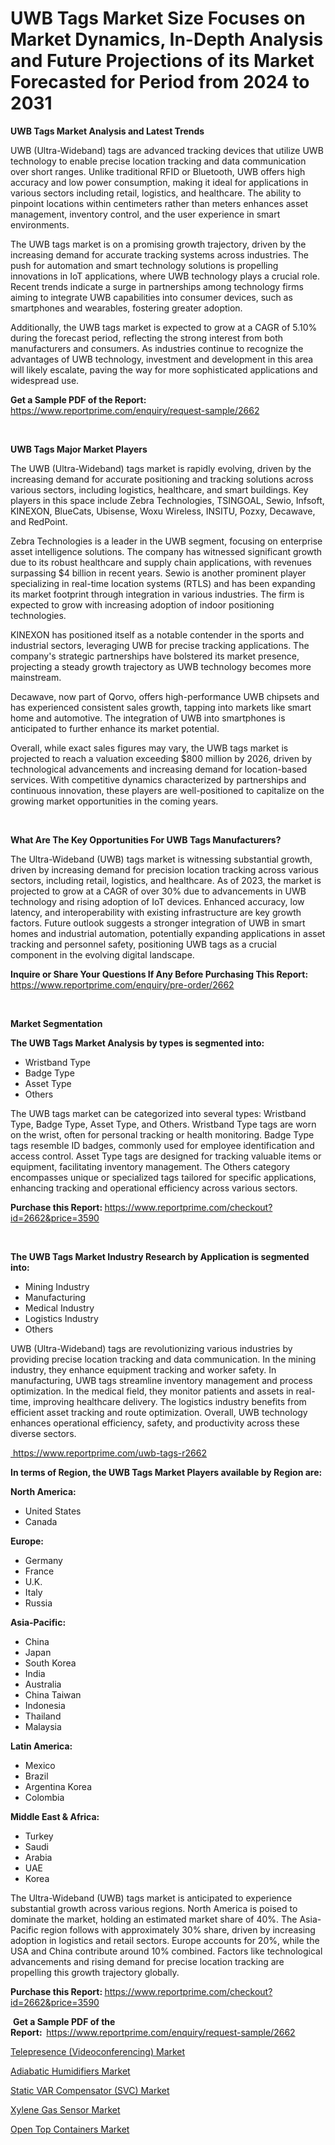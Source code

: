 <p><h1>UWB Tags Market Size Focuses on Market Dynamics, In-Depth Analysis and Future Projections of its Market Forecasted for Period from 2024 to 2031</h1></p><p><strong>UWB Tags Market Analysis and Latest Trends</strong></p>
<p><p>UWB (Ultra-Wideband) tags are advanced tracking devices that utilize UWB technology to enable precise location tracking and data communication over short ranges. Unlike traditional RFID or Bluetooth, UWB offers high accuracy and low power consumption, making it ideal for applications in various sectors including retail, logistics, and healthcare. The ability to pinpoint locations within centimeters rather than meters enhances asset management, inventory control, and the user experience in smart environments.</p><p>The UWB tags market is on a promising growth trajectory, driven by the increasing demand for accurate tracking systems across industries. The push for automation and smart technology solutions is propelling innovations in IoT applications, where UWB technology plays a crucial role. Recent trends indicate a surge in partnerships among technology firms aiming to integrate UWB capabilities into consumer devices, such as smartphones and wearables, fostering greater adoption.</p><p>Additionally, the UWB tags market is expected to grow at a CAGR of 5.10% during the forecast period, reflecting the strong interest from both manufacturers and consumers. As industries continue to recognize the advantages of UWB technology, investment and development in this area will likely escalate, paving the way for more sophisticated applications and widespread use.</p></p>
<p><strong>Get a Sample PDF of the Report:&nbsp;</strong> <a href="https://www.reportprime.com/enquiry/request-sample/2662">https://www.reportprime.com/enquiry/request-sample/2662</a></p>
<p>&nbsp;</p>
<p><strong>UWB Tags Major Market Players</strong></p>
<p><p>The UWB (Ultra-Wideband) tags market is rapidly evolving, driven by the increasing demand for accurate positioning and tracking solutions across various sectors, including logistics, healthcare, and smart buildings. Key players in this space include Zebra Technologies, TSINGOAL, Sewio, Infsoft, KINEXON, BlueCats, Ubisense, Woxu Wireless, INSITU, Pozxy, Decawave, and RedPoint.</p><p>Zebra Technologies is a leader in the UWB segment, focusing on enterprise asset intelligence solutions. The company has witnessed significant growth due to its robust healthcare and supply chain applications, with revenues surpassing $4 billion in recent years. Sewio is another prominent player specializing in real-time location systems (RTLS) and has been expanding its market footprint through integration in various industries. The firm is expected to grow with increasing adoption of indoor positioning technologies.</p><p>KINEXON has positioned itself as a notable contender in the sports and industrial sectors, leveraging UWB for precise tracking applications. The company's strategic partnerships have bolstered its market presence, projecting a steady growth trajectory as UWB technology becomes more mainstream.</p><p>Decawave, now part of Qorvo, offers high-performance UWB chipsets and has experienced consistent sales growth, tapping into markets like smart home and automotive. The integration of UWB into smartphones is anticipated to further enhance its market potential.</p><p>Overall, while exact sales figures may vary, the UWB tags market is projected to reach a valuation exceeding $800 million by 2026, driven by technological advancements and increasing demand for location-based services. With competitive dynamics characterized by partnerships and continuous innovation, these players are well-positioned to capitalize on the growing market opportunities in the coming years.</p></p>
<p>&nbsp;</p>
<p><strong>What Are The Key Opportunities For UWB Tags Manufacturers?</strong></p>
<p><p>The Ultra-Wideband (UWB) tags market is witnessing substantial growth, driven by increasing demand for precision location tracking across various sectors, including retail, logistics, and healthcare. As of 2023, the market is projected to grow at a CAGR of over 30% due to advancements in UWB technology and rising adoption of IoT devices. Enhanced accuracy, low latency, and interoperability with existing infrastructure are key growth factors. Future outlook suggests a stronger integration of UWB in smart homes and industrial automation, potentially expanding applications in asset tracking and personnel safety, positioning UWB tags as a crucial component in the evolving digital landscape.</p></p>
<p><strong>Inquire or Share Your Questions If Any Before Purchasing This Report:</strong> <a href="https://www.reportprime.com/enquiry/pre-order/2662">https://www.reportprime.com/enquiry/pre-order/2662</a></p>
<p>&nbsp;</p>
<p><strong>Market Segmentation</strong></p>
<p><strong>The UWB Tags Market Analysis by types is segmented into:</strong></p>
<p><ul><li>Wristband Type</li><li>Badge Type</li><li>Asset Type</li><li>Others</li></ul></p>
<p><p>The UWB tags market can be categorized into several types: Wristband Type, Badge Type, Asset Type, and Others. Wristband Type tags are worn on the wrist, often for personal tracking or health monitoring. Badge Type tags resemble ID badges, commonly used for employee identification and access control. Asset Type tags are designed for tracking valuable items or equipment, facilitating inventory management. The Others category encompasses unique or specialized tags tailored for specific applications, enhancing tracking and operational efficiency across various sectors.</p></p>
<p><strong>Purchase this Report:&nbsp;</strong><a href="https://www.reportprime.com/checkout?id=2662&price=3590">https://www.reportprime.com/checkout?id=2662&price=3590</a></p>
<p>&nbsp;</p>
<p><strong>The UWB Tags Market Industry Research by Application is segmented into:</strong></p>
<p><ul><li>Mining Industry</li><li>Manufacturing</li><li>Medical Industry</li><li>Logistics Industry</li><li>Others</li></ul></p>
<p><p>UWB (Ultra-Wideband) tags are revolutionizing various industries by providing precise location tracking and data communication. In the mining industry, they enhance equipment tracking and worker safety. In manufacturing, UWB tags streamline inventory management and process optimization. In the medical field, they monitor patients and assets in real-time, improving healthcare delivery. The logistics industry benefits from efficient asset tracking and route optimization. Overall, UWB technology enhances operational efficiency, safety, and productivity across these diverse sectors.</p></p>
<p><a href="https://www.reportprime.com/uwb-tags-r2662">&nbsp;https://www.reportprime.com/uwb-tags-r2662</a></p>
<p><strong>In terms of Region, the UWB Tags Market Players available by Region are:</strong></p>
<p>
    <p> <strong> North America: </strong>
        <ul>
            <li>United States</li>
            <li>Canada</li>
        </ul>
        </p> 
    <p> <strong> Europe: </strong>
        <ul>
            <li>Germany</li>
            <li>France</li>
            <li>U.K.</li>
            <li>Italy</li>
            <li>Russia</li>
        </ul>
        </p> 
    <p> <strong> Asia-Pacific: </strong>
        <ul>
            <li>China</li>
            <li>Japan</li>
            <li>South Korea</li>
            <li>India</li>
            <li>Australia</li>
            <li>China Taiwan</li>
            <li>Indonesia</li>
            <li>Thailand</li>
            <li>Malaysia</li>
        </ul>
        </p> 
    <p> <strong> Latin America: </strong>
        <ul>
            <li>Mexico</li>
            <li>Brazil</li>
            <li>Argentina Korea</li>
            <li>Colombia</li>
        </ul>
        </p> 
    <p> <strong> Middle East & Africa: </strong>
        <ul>
            <li>Turkey</li>
            <li>Saudi</li>
            <li>Arabia</li>
            <li>UAE</li>
            <li>Korea</li>
        </ul>
    </p>
    </p>
<p><p>The Ultra-Wideband (UWB) tags market is anticipated to experience substantial growth across various regions. North America is poised to dominate the market, holding an estimated market share of 40%. The Asia-Pacific region follows with approximately 30% share, driven by increasing adoption in logistics and retail sectors. Europe accounts for 20%, while the USA and China contribute around 10% combined. Factors like technological advancements and rising demand for precise location tracking are propelling this growth trajectory globally.</p></p>
<p><strong>Purchase this Report: </strong><a href="https://www.reportprime.com/checkout?id=2662&price=3590">https://www.reportprime.com/checkout?id=2662&price=3590</a></p>
<p>&nbsp;<strong>Get a Sample PDF of the Report:&nbsp;&nbsp;</strong><a href="https://www.reportprime.com/enquiry/request-sample/2662">https://www.reportprime.com/enquiry/request-sample/2662</a></p>
<p><strong></strong></p>
<p><p><a href="https://issuu.com/reportprime-2/docs/telepresence-videoconferencing-mark_1939ee3cde415a">Telepresence (Videoconferencing) Market</a></p><p><a href="https://www.linkedin.com/pulse/adiabatic-humidifiers-market-forecasts-trends-impact-analysis-qeahc?trackingId=c9%2BglsfZSs%2BTdhR0BHxqxw%3D%3D">Adiabatic Humidifiers Market</a></p><p><a href="https://issuu.com/reportprime-2/docs/static-var-compensator-svc-market-s_d42dd04177c441">Static VAR Compensator (SVC) Market</a></p><p><a href="https://github.com/MonroeBullock54/Market-Research-Report-List-1/blob/main/xylene-gas-sensor-market.md">Xylene Gas Sensor Market</a></p><p><a href="https://www.linkedin.com/pulse/open-top-containers-market-overview-regional-outlook-competitive-xogbc?trackingId=4HuECa%2B7TO%2BgYekkYEqDLQ%3D%3D">Open Top Containers Market</a></p></p>